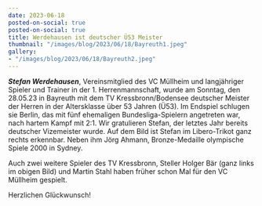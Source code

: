 ```yaml
---
date: 2023-06-18
posted-on-social: true
posted-on-social: true
title: Werdehausen ist deutscher Ü53 Meister
thumbnail: "/images/blog/2023/06/18/Bayreuth1.jpeg"
gallery:
- "/images/blog/2023/06/18/Bayreuth2.jpeg"
---
```

_**Stefan Werdehausen**_, Vereinsmitglied des VC Müllheim und langjähriger Spieler und Trainer in der 1. Herrenmannschaft, wurde am Sonntag, den 28.05.23 in Bayreuth mit dem TV Kressbronn/Bodensee deutscher Meister der Herren in der Altersklasse über 53 Jahren (Ü53). Im Endspiel schlugen sie Berlin, das mit fünf ehemaligen Bundesliga-Spielern angetreten war, nach hartem Kampf mit 2:1. Wir gratulieren Stefan, der letztes Jahr bereits deutscher Vizemeister wurde. Auf dem Bild ist Stefan im Libero-Trikot ganz rechts erkennbar. Neben ihm Jörg Ahmann,  Bronze-Medaille olympische Spiele 2000 in Sydney.

Auch zwei weitere Spieler des TV Kressbronn, Steller Holger Bär (ganz links im obigen Bild) und Martin Stahl haben früher schon Mal für den VC Müllheim gespielt.

Herzlichen Glückwunsch!